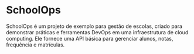 # SchoolOps
SchoolOps é um projeto de exemplo para gestão de escolas, criado para demonstrar práticas e ferramentas DevOps em uma infraestrutura de cloud computing. Ele fornece uma API básica para gerenciar alunos, notas, frequência e matrículas.
